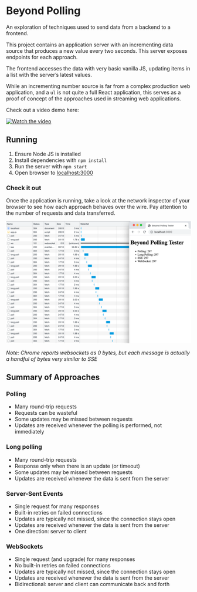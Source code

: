# Beyond Polling

An exploration of techniques used to send data from a backend to a frontend.

This project contains an application server with an incrementing data source that produces
a new value every two seconds. This server exposes endpoints for each approach.

The frontend accesses the data with very basic vanilla JS, updating items in a list with the server’s latest values.

While an incrementing number source is far from a complex production web application, and a `ul` is not quite a full React application, this serves as a proof of concept of the approaches used in streaming web applications.

Check out a video demo here:

[![Watch the video](https://img.youtube.com/vi/RWaX_qU1d0E/maxresdefault.jpg)](https://youtu.be/RWaX_qU1d0E)

## Running

1. Ensure Node JS is installed
1. Install dependencies with `npm install`
1. Run the server with `npm start`
1. Open browser to [localhost:3000](http://localhost:3000)

### Check it out

Once the application is running, take a look at the network inspector of your browser to see how each approach behaves over the wire. Pay attention to the number of requests and data transferred.

![Application Screenshot](application-screenshot.png)

_Note: Chrome reports websockets as 0 bytes, but each message is actually a handful of bytes very similar to SSE_

## Summary of Approaches

### Polling

- Many round-trip requests
- Requests can be wasteful
- Some updates may be missed between requests
- Updates are received whenever the polling is performed, not immediately

### Long polling

- Many round-trip requests
- Response only when there is an update (or timeout)
- Some updates may be missed between requests
- Updates are received whenever the data is sent from the server

### Server-Sent Events

- Single request for many responses
- Built-in retries on failed connections
- Updates are typically not missed, since the connection stays open
- Updates are received whenever the data is sent from the server
- One direction: server to client

### WebSockets

- Single request (and upgrade) for many responses
- No built-in retries on failed connections
- Updates are typically not missed, since the connection stays open
- Updates are received whenever the data is sent from the server
- Bidirectional: server and client can communicate back and forth
